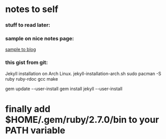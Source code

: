 # notes to self  

### stuff to read later:  

### sample on nice notes page:  
[sample to blog](https://kjaer.io/notes/)


### this gist from git:  

Jekyll installation on Arch Linux.
jekyll-installation-arch.sh
sudo pacman -S ruby ruby-rdoc gcc make

gem update --user-install
gem install jekyll --user-install

# finally add $HOME/.gem/ruby/2.7.0/bin to your PATH variable